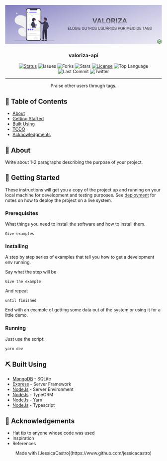 <p align="center">
 <img src="images/ValorizaCover.png" alt="Project logo">
</p>

<h3 align="center">valoriza-api</h3>

<div align="center">

[![Status](https://img.shields.io/badge/status-active-success.svg)]()
![Issues](https://img.shields.io/github/issues/jessicacastro/valoriza-api)
![Forks](https://img.shields.io/github/forks/jessicacastro/valoriza-api)
![Stars](https://img.shields.io/github/stars/jessicacastro/valoriza-api)
[![License](https://img.shields.io/badge/license-MIT-blue.svg)](/LICENSE)
![Top Language](https://img.shields.io/github/languages/top/jessicacastro/valoriza-api)
![Last Commit](https://img.shields.io/github/last-commit/jessicacastro/valoriza-api)
![Twitter](https://img.shields.io/twitter/url?url=https%3A%2F%2Fgithub.com%2Fjessicacastro%2Fvaloriza-api)
</div>

---

<p align="center"> 
  Praise other users through tags.
  <br> 
</p>

## 📝 Table of Contents

- [About](#about)
- [Getting Started](#getting_started)
- [Built Using](#built_using)
- [TODO](../TODO.md)
- [Acknowledgments](#acknowledgement)

## 🧐 About <a name = "about"></a>

Write about 1-2 paragraphs describing the purpose of your project.

## 🏁 Getting Started <a name = "getting_started"></a>

These instructions will get you a copy of the project up and running on your local machine for development and testing purposes. See [deployment](#deployment) for notes on how to deploy the project on a live system.

### Prerequisites

What things you need to install the software and how to install them.

```
Give examples
```

### Installing

A step by step series of examples that tell you how to get a development env running.

Say what the step will be

```
Give the example
```

And repeat

```
until finished
```

End with an example of getting some data out of the system or using it for a little demo.

### Running
Just use the script:
```
yarn dev 
```



## ⛏️ Built Using <a name = "built_using"></a>

- [MongoDB](https://www.mongodb.com/) - SQLite
- [Express](https://expressjs.com/) - Server Framework
- [NodeJs](https://nodejs.org/en/) - Server Environment
- [NodeJs](https://nodejs.org/en/) - TypeORM
- [NodeJs](https://nodejs.org/en/) - Yarn
- [NodeJs](https://nodejs.org/en/) - Typescript


## 🎉 Acknowledgements <a name = "acknowledgement"></a>

- Hat tip to anyone whose code was used
- Inspiration
- References

<p align="center">Made with [JessicaCastro](https://www.github.com/jessicacastro) </p>
